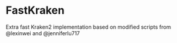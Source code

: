 # FastKraken
Extra fast Kraken2 implementation based on modified scripts from @lexinwei and @jenniferlu717
